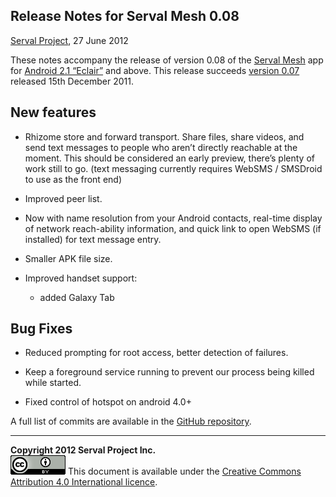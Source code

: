 Release Notes for Serval Mesh 0.08
----------------------------------
[Serval Project][], 27 June 2012

These notes accompany the release of version 0.08 of the [Serval Mesh][] app
for [Android 2.1 “Eclair”][] and above.  This release succeeds [version 0.07][]
released 15th December 2011.

New features
------------

* Rhizome store and forward transport.  Share files, share videos, and send
  text messages to people who aren’t directly reachable at the moment. This
  should be considered an early preview, there’s plenty of work still to go.
  (text messaging currently requires WebSMS / SMSDroid to use as the front end)

* Improved peer list.

* Now with name resolution from your Android contacts, real-time display of
  network reach-ability information, and quick link to open WebSMS (if
  installed) for text message entry.

* Smaller APK file size.

* Improved handset support:
  * added Galaxy Tab

Bug Fixes
---------

 * Reduced prompting for root access, better detection of failures.

 * Keep a foreground service running to prevent our process being killed while started.

 * Fixed control of hotspot on android 4.0+

A full list of commits are available in the [GitHub repository][batphone].

-----
**Copyright 2012 Serval Project Inc.**  
![CC-BY-4.0](./cc-by-4.0.png)
This document is available under the [Creative Commons Attribution 4.0 International licence][CC BY 4.0].


[Serval Project]: http://www.servalproject.org/
[Serval Mesh]: https://play.google.com/store/apps/details?id=org.servalproject
[version 0.07]: ./RELEASE-0.07.md
[batphone]: https://github.com/servalproject/batphone
[Android 2.1 “Eclair”]: http://developer.android.com/about/versions/android-2.1.html
[CC BY 4.0]: ../LICENSE-DOCUMENTATION.md
